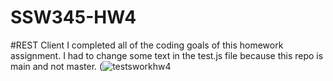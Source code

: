 # SSW345-HW4

#REST Client
I completed all of the coding goals of this homework assignment. I had to change some text in the test.js file because this repo is main and not master.
(![testsworkhw4](https://user-images.githubusercontent.com/45805171/112774878-094bcc80-9009-11eb-8a97-c68da6b66482.PNG)
